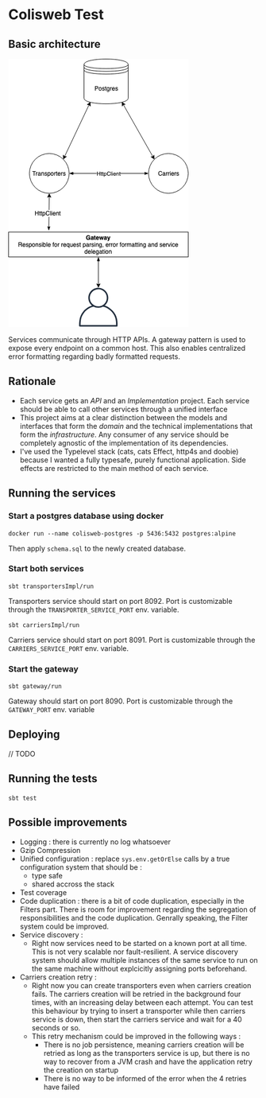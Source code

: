 # Colisweb Test

## Basic architecture

![Diagram](diagram.png)

Services communicate through HTTP APIs. A gateway pattern is used to expose every endpoint on a common host. This also
enables centralized error formatting regarding badly formatted requests.

## Rationale

- Each service gets an _API_ and an _Implementation_ project. Each service should be able to call other services through
a unified interface
- This project aims at a clear distinction between the models and interfaces that form the _domain_ and the technical
implementations that form the _infrastructure_. Any consumer of any service should be completely agnostic of the implementation
of its dependencies.
- I've used the Typelevel stack (cats, cats Effect, http4s and doobie) because I wanted a fully typesafe, purely
functional application. Side effects are restricted to the main method of each service.

## Running the services

### Start a postgres database using docker

```
docker run --name colisweb-postgres -p 5436:5432 postgres:alpine
```

Then apply `schema.sql` to the newly created database.

### Start both services

```
sbt transportersImpl/run
```

Transporters service should start on port 8092. Port is customizable through the `TRANSPORTER_SERVICE_PORT` env. variable.

```
sbt carriersImpl/run
```

Carriers service should start on port 8091. Port is customizable through the `CARRIERS_SERVICE_PORT` env. variable.

### Start the gateway

```
sbt gateway/run
```

Gateway should start on port 8090. Port is customizable through the `GATEWAY_PORT` env. variable

## Deploying

// TODO

## Running the tests

```
sbt test
```

## Possible improvements

- Logging : there is currently no log whatsoever
- Gzip Compression
- Unified configuration : replace `sys.env.getOrElse` calls by a true configuration system that should be :
  - type safe
  - shared accross the stack
- Test coverage
- Code duplication : there is a bit of code duplication, especially in the Filters part. There is room for improvement regarding
the segregation of responsibilities and the code duplication. Genrally speaking, the Filter system could be improved.
- Service discovery :
  - Right now services need to be started on a known port at all time. This is not very scalable nor fault-resilient. A
  service discovery system should allow multiple instances of the same service to run on the same machine without explcicitly
  assigning ports beforehand.
- Carriers creation retry :
  - Right now you can create transporters even when carriers creation fails. The carriers creation will be retried in the background
  four times, with an increasing delay between each attempt. You can test this behaviour by trying to insert a transporter while then
  carriers service is down, then start the carriers service and wait for a 40 seconds or so.
  - This retry mechanism could be improved in the following ways :
    - There is no job persistence, meaning carriers creation will be retried as long as the transporters service is up, but there
    is no way to recover from a JVM crash and have the application retry the creation on startup
    - There is no way to be informed of the error when the 4 retries have failed
    
    
